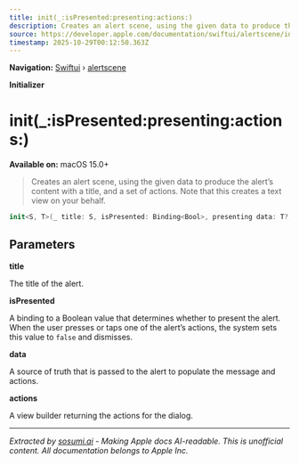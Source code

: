 ```yaml
---
title: init(_:isPresented:presenting:actions:)
description: Creates an alert scene, using the given data to produce the alert’s content with a title, and a set of actions. Note that this creates a text view on your behalf.
source: https://developer.apple.com/documentation/swiftui/alertscene/init(_:ispresented:presenting:actions:)
timestamp: 2025-10-29T00:12:50.363Z
---
```


**Navigation:** [Swiftui](/documentation/swiftui) › [alertscene](/documentation/swiftui/alertscene)

**Initializer**

# init(_:isPresented:presenting:actions:)

**Available on:** macOS 15.0+

> Creates an alert scene, using the given data to produce the alert’s content with a title, and a set of actions. Note that this creates a text view on your behalf.

```swift
init<S, T>(_ title: S, isPresented: Binding<Bool>, presenting data: T?, @ViewBuilder actions: (T) -> Actions) where Message == EmptyView, S : StringProtocol
```

## Parameters

**title**

The title of the alert.



**isPresented**

A binding to a Boolean value that determines whether to present the alert. When the user presses or taps one of the alert’s actions, the system sets this value to `false` and dismisses.



**data**

A source of truth that is passed to the alert to populate the message and actions.



**actions**

A view builder returning the actions for the dialog.

---

*Extracted by [sosumi.ai](https://sosumi.ai) - Making Apple docs AI-readable.*
*This is unofficial content. All documentation belongs to Apple Inc.*

